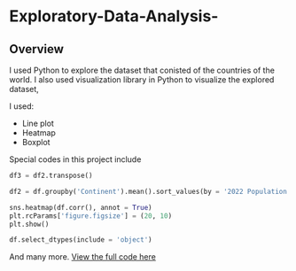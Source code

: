 # Exploratory-Data-Analysis-

## Overview
I used Python to explore the dataset that conisted of the countries of the world. I also used visualization library in Python to visualize the explored dataset,

I used:
- Line plot
- Heatmap
- Boxplot

Special codes in this project include

```Python
df3 = df2.transpose()
  ````
 
   ``` Python
df2 = df.groupby('Continent').mean().sort_values(by = '2022 Population', ascending = False)
```


```Python
sns.heatmap(df.corr(), annot = True)
plt.rcParams['figure.figsize'] = (20, 10)
plt.show()
```


```Python
df.select_dtypes(include = 'object')

``` 


And many more.
[View the full code here](https://github.com/TommyDatageek01/Exploratory-Data-Analysis-/blob/main/EDA.ipynb) 



